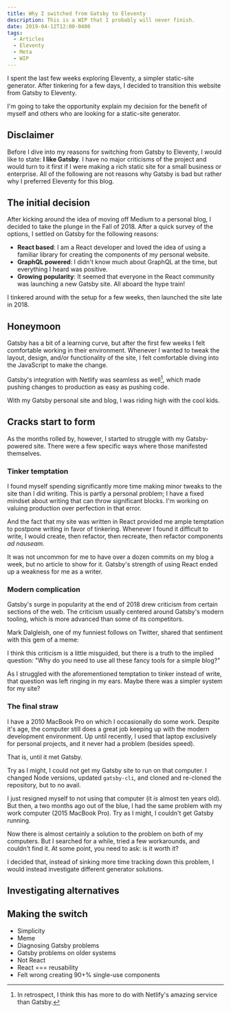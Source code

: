 ```yaml
---
title: Why I switched from Gatsby to Eleventy
description: This is a WIP that I probably will never finish.
date: 2019-04-12T12:00-0400
tags:
  - Articles
  - Eleventy
  - Meta
  - WIP
---
```


I spent the last few weeks exploring Eleventy, a simpler static-site generator.
After tinkering for a few days, I decided to transition this website from Gatsby
to Eleventy.

I'm going to take the opportunity explain my decision for the benefit of myself
and others who are looking for a static-site generator.

## Disclaimer

Before I dive into my reasons for switching from Gatsby to Eleventy, I would
like to state: **I like Gatsby**. I have no major criticisms of the project and
would turn to it first if I were making a rich static site for a small business
or enterprise. All of the following are not reasons why Gatsby is bad but rather
why I preferred Eleventy for this blog.

<!--
### Gatsby

In case you haven't heard of it, Gatsby is one of the fastest-growing static site generators. The project was started by [Kyle Mathews](https://github.com/kyleamathews) way back in 2015 and has grown into a "free and open source framework based on React that helps developers build blazing fast websites and apps".

For this reason (and others), Gatsby has become the first choice for React developers looking to create a static site with a growing ecosystem of powerful plugins.

### Eleventy

While some folks may have heard of Gatsby before, fewer will be familiar Eleventy. Created by [Zach Leatherman](https://github.com/zachleat) in November 2017, Eleventy bills itself as "a simpler static site generator." In a directory with only a single markdown file, Eleventy can generate a static site with one command:

```bash
eleventy
```

Folks at CERN, Google, Netlify, CSS-Tricks, and [loads of others](https://www.11ty.io/docs/sites/) are using Eleventy to generate static sites. -->

## The initial decision

After kicking around the idea of moving off Medium to a personal blog, I decided
to take the plunge in the Fall of 2018. After a quick survey of the options, I
settled on Gatsby for the following reasons:

- **React based**: I am a React developer and loved the idea of using a familiar
  library for creating the components of my personal website.
- **GraphQL powered**: I didn't know much about GraphQL at the time, but
  everything I heard was positive.
- **Growing popularity**: It seemed that everyone in the React community was
  launching a new Gatsby site. All aboard the hype train!

I tinkered around with the setup for a few weeks, then launched the site late
in 2018.

## Honeymoon

Gatsby has a bit of a learning curve, but after the first few weeks I felt
comfortable working in their environment. Whenever I wanted to tweak the layout,
design, and/or functionality of the site, I felt comfortable diving into the
JavaScript to make the change.

Gatsby's integration with Netlify was seamless as well[^1], which made pushing
changes to production as easy as pushing code.

With my Gatsby personal site and blog, I was riding high with the cool kids.

## Cracks start to form

As the months rolled by, however, I started to struggle with my Gatsby-powered
site. There were a few specific ways where those manifested themselves.

### Tinker temptation

I found myself spending significantly more time making minor tweaks to the site
than I did writing. This is partly a personal problem; I have a fixed mindset
about writing that can throw significant blocks. I'm working on valuing
production over perfection in that error.

And the fact that my site was written in React provided me ample temptation to
postpone writing in favor of tinkering. Whenever I found it difficult to write,
I would create, then refactor, then recreate, then refactor components _ad
nauseam_.

It was not uncommon for me to have over a dozen commits on my blog a week, but
no article to show for it. Gatsby's strength of using React ended up a weakness
for me as a writer.

### Modern complication

Gatsby's surge in popularity at the end of 2018 drew criticism from certain
sections of the web. The criticism usually centered around Gatsby's modern
tooling, which is more advanced than some of its competitors.

Mark Dalgleish, one of my funniest follows on Twitter, shared that sentiment
with this gem of a meme:

<!-- EMBED THE MEME, DOG -->

I think this criticism is a little misguided, but there is a truth to the
implied question: "Why do you need to use all these fancy tools for a simple
blog?"

As I struggled with the aforementioned temptation to tinker instead of write,
that question was left ringing in my ears. Maybe there was a simpler system for
my site?

### The final straw

I have a 2010 MacBook Pro on which I occasionally do some work. Despite it's
age, the computer still does a great job keeping up with the modern development
environment. Up until recently, I used that laptop exclusively for personal
projects, and it never had a problem (besides speed).

That is, until it met Gatsby.

Try as I might, I could not get my Gatsby site to run on that computer. I
changed Node versions, updated `gatsby-cli`, and cloned and re-cloned the
repository, but to no avail.

I just resigned myself to not using that computer (it _is_ almost ten years
old). But then, a two months ago out of the blue, I had the same problem with my
work computer (2015 MacBook Pro). Try as I might, I couldn't get Gatsby running.

Now there is almost certainly a solution to the problem on both of my computers.
But I searched for a while, tried a few workarounds, and couldn't find it. At
some point, you need to ask: is it worth it?

I decided that, instead of sinking more time tracking down this problem, I would
instead investigate different generator solutions.

## Investigating alternatives

## Making the switch

- Simplicity
- Meme
- Diagnosing Gatsby problems
- Gatsby problems on older systems
- Not React
- React === reusability
- Felt wrong creating 90+% single-use components

[^1]:
    In retrospect, I think this has more to do with Netlify's amazing service
    than Gatsby.
